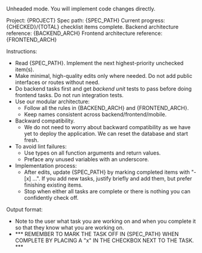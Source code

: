 Unheaded mode. You will implement code changes directly.

Project: {PROJECT}
Spec path: {SPEC_PATH}
Current progress: {CHECKED}/{TOTAL} checklist items complete.
Backend architecture reference: {BACKEND_ARCH}
Frontend architecture reference: {FRONTEND_ARCH}

Instructions:
- Read {SPEC_PATH}. Implement the next highest-priority unchecked item(s).
- Make minimal, high-quality edits only where needed. Do not add public interfaces or routes without need.
- Do backend tasks first and get *backend* *unit* tests to pass before doing frontend tasks. Do not run integration tests.
- Use our modular architecture:
  - Follow all the rules in {BACKEND_ARCH} and {FRONTEND_ARCH}.
  - Keep names consistent across backend/frontend/mobile.
- Backward compatibility.
  - We do not need to worry about backward compatibility as we have yet to deploy the application. We can reset the database and start fresh.
- To avoid lint failures:
  - Use types on all function arguments and return values.
  - Preface any unused variables with an underscore.
- Implementation process:
  - After edits, update {SPEC_PATH} by marking completed items with "- [x] ...". If you add new tasks, justify briefly and add them, but prefer finishing existing items.
  - Stop when either all tasks are complete or there is nothing you can confidently check off.

Output format:
- Note to the user what task you are working on and when you complete it so that they know what you are working on.
- *** REMEMBER TO MARK THE TASK OFF IN {SPEC_PATH} WHEN COMPLETE BY PLACING A "x" IN THE CHECKBOX NEXT TO THE TASK. ***
